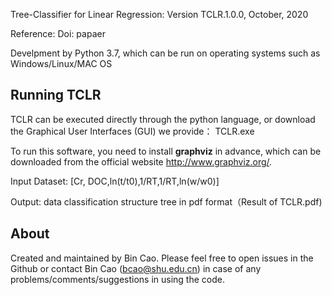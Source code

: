Tree-Classifier for Linear Regression:
Version TCLR.1.0.0, October, 2020

Reference:
Doi: papaer

Develpment by Python 3.7, which can be run on operating systems such as Windows/Linux/MAC OS
## Running TCLR
TCLR can be executed directly through the python language, or download the Graphical User Interfaces (GUI) we provide： TCLR.exe

To run this software, you need to install  **graphviz** in advance, which can be downloaded from the official website http://www.graphviz.org/.

Input Dataset: [Cr, DOC,ln(t/t0),1/RT,1/RT,ln(w/w0)] 

Output: data classification structure tree in pdf format（Result of TCLR.pdf)
## About
Created and maintained by Bin Cao. Please feel free to open issues in the Github or contact Bin Cao
(bcao@shu.edu.cn) in case of any problems/comments/suggestions in using the code.
